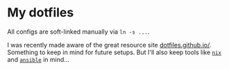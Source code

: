 # My dotfiles

All configs are soft-linked manually via `ln -s ...`.

I was recently made aware of the great resource site [dotfiles.github.io/](https://dotfiles.github.io/). Something to keep in mind for future setups. But I'll also keep tools like [`nix`](https://nixos.org/nix/) and [`ansible`](https://www.ansible.com/) in mind...
